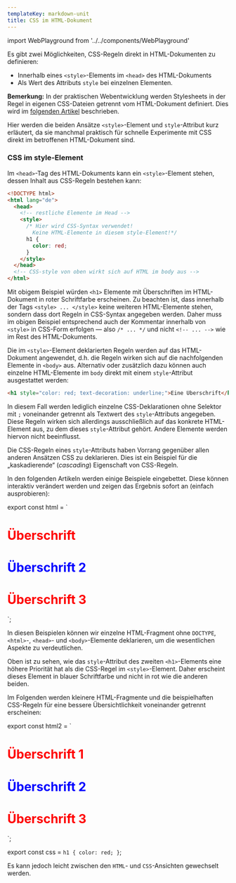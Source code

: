 ```yaml
---
templateKey: markdown-unit
title: CSS im HTML-Dokument
---
```


import WebPlayground from '../../components/WebPlayground'

Es gibt zwei Möglichkeiten, CSS-Regeln direkt in HTML-Dokumenten zu definieren:

- Innerhalb eines `<style>`-Elements im `<head>` des HTML-Dokuments
- Als Wert des Attributs `style` bei einzelnen Elementen.

**Bemerkung:** In der praktischen Webentwicklung werden Stylesheets in der Regel
in eigenen CSS-Dateien getrennt vom HTML-Dokument definiert. Dies wird
im [folgenden Artikel](../html-und-css) beschrieben.

Hier werden die beiden Ansätze `<style>`-Element und `style`-Attribut kurz
erläutert, da sie manchmal praktisch für schnelle Experimente mit CSS
direkt im betroffenen HTML-Dokument sind.

### CSS im style-Element

Im `<head>`-Tag des HTML-Dokuments kann ein `<style>`-Element stehen,
dessen Inhalt aus CSS-Regeln bestehen kann:

```html
<!DOCTYPE html>
<html lang="de">
  <head>
    <!-- restliche Elemente im Head -->
    <style>
      /* Hier wird CSS-Syntax verwendet! 
        Keine HTML-Elemente in diesem style-Element!*/
      h1 {
        color: red;
      }
    </style>
  </head>
  <!-- CSS-style von oben wirkt sich auf HTML im body aus -->
</html>
```

Mit obigem Beispiel würden `<h1>` Elemente mit Überschriften im
HTML-Dokument in roter Schriftfarbe erscheinen. Zu beachten ist,
dass innerhalb der Tags `<style> ... </style>` keine weiteren HTML-Elemente
stehen, sondern dass dort Regeln in CSS-Syntax angegeben werden. Daher muss
im obigen Beispiel entsprechend auch der Kommentar innerhalb von `<style>` in CSS-Form
erfolgen &mdash; also `/* ... */` und nicht `<!-- ... -->` wie im Rest des HTML-Dokuments.

Die im `<style>`-Element deklarierten Regeln werden auf das HTML-Dokument
angewendet, d.h. die Regeln wirken sich auf die nachfolgenden Elemente in `<body>`
aus. Alternativ oder zusätzlich dazu können auch einzelne HTML-Elemente im
`body` direkt mit einem `style`-Attribut ausgestattet werden:

```html
<h1 style="color: red; text-decoration: underline;">Eine Überschrift</h1>
```

In diesem Fall werden lediglich einzelne CSS-Deklarationen ohne Selektor
mit `;` voneinander getrennt als Textwert des `style`-Attributs angegeben.
Diese Regeln wirken sich allerdings ausschließlich auf das konkrete HTML-Element aus,
zu dem dieses `style`-Attribut gehört. Andere Elemente werden hiervon nicht beeinflusst.

Die CSS-Regeln eines `style`-Attributs haben Vorrang gegenüber allen anderen
Ansätzen CSS zu deklarieren. Dies ist ein Beispiel für die „kaskadierende“ (_cascading_)
Eigenschaft von CSS-Regeln.

In den folgenden Artikeln werden einige Beispiele eingebettet. Diese können
interaktiv verändert werden und zeigen das Ergebnis sofort an (einfach ausprobieren):

export const html = `<style>
  h1 {
    color: red;
  }
</style>
<h1>Überschrift</h1>
<h1 style="color: blue;">
  Überschrift 2
</h1>
<h1>Überschrift 3</h1>`;

<WebPlayground markup={html} />

In diesen Beispielen können wir einzelne HTML-Fragment ohne `DOCTYPE`, `<html>`-, `<head>`-
und `<body>`-Elemente deklarieren, um die wesentlichen Aspekte zu verdeutlichen.

Oben ist zu sehen, wie das `style`-Attribut des zweiten `<h1>`-Elements eine
höhere Priorität hat als die CSS-Regel im `<style>`-Element. Daher erscheint
dieses Element in blauer Schriftfarbe und nicht in rot wie die anderen beiden.

Im Folgenden werden kleinere HTML-Fragmente und die beispielhaften CSS-Regeln
für eine bessere Übersichtlichkeit voneinander getrennt erscheinen:

export const html2 = `<h1>Überschrift 1</h1>
<h1 style="color: blue;">
  Überschrift 2
</h1>
<h1>Überschrift 3</h1>`;

export const css = `h1 {
  color: red;
}`;

<WebPlayground markup={html2} css={css} defaultEditorTab="css"/>

Es kann jedoch leicht zwischen den `HTML`- und `CSS`-Ansichten gewechselt werden.
